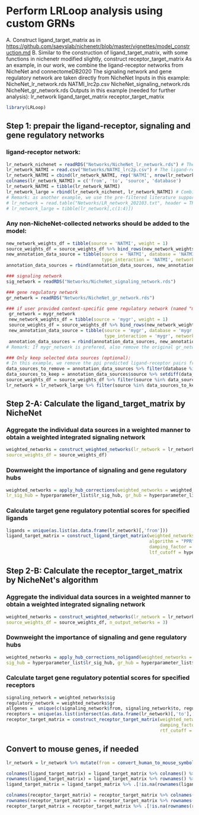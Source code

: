 # Perform LRLoop analysis using custom GRNs
 
  A. Construct ligand_target_matrix as in https://github.com/saeyslab/nichenetr/blob/master/vignettes/model_construction.md
  B. Similar to the construction of ligand_target_matrix, with some functions in nichenetr modified slightly, construct receptor_target_matrix
  As an example, in our work, we combine the ligand-receptor networks from NicheNet and connectomeDB2020
  The signaling network and gene regulatory network are taken directly from NicheNet
  Inputs in this example: 
  NicheNet_lr_network.rds
  NATMI_lrc2p.csv
  NicheNet_signaling_network.rds
  NicheNet_gr_network.rds
  Outputs in this example (needed for further analysis):
  lr_network
  ligand_target_matrix
  receptor_target_matrix

``` r
library(LRLoop)
```

## Step 1: prepair the ligand-receptor, signaling and gene regulatory networks

### ligand-receptor network:

``` r
lr_network_nichenet = readRDS("Networks/NicheNet_lr_network.rds") # The ligand-receptor network collected in NicheNet
lr_network_NATMI = read.csv("Networks/NATMI_lrc2p.csv") # The ligand-receptor network collected in connectomeDB2020 for NATMI (Network Analysis Toolkit for the Multicellular Interactions)
lr_network_NATMI = cbind(lr_network_NATMI, rep('NATMI', nrow(lr_network_NATMI)), rep('NATMI', nrow(lr_network_NATMI)))
colnames(lr_network_NATMI) = c('from', 'to', 'source', 'database')
lr_network_NATMI = tibble(lr_network_NATMI)
lr_network_large = rbind(lr_network_nichenet, lr_network_NATMI) # Combine the ligand-receptor networks of interest
# Remark: as another example, we use the pre-filtered literature supported lr_network with the ligands and recepros filtered by the annotations in NATMI and CelltalkDB:
# lr_network = read.table("Networks/LR_network_202103.txt", header = TRUE)
# lr_network_large = tibble(lr_network[,c(1:4)])
``` 

### Any non-NicheNet-collected networks should be added to the model:

``` r
new_network_weights_df = tibble(source = 'NATMI', weight = 1)
source_weights_df = source_weights_df %>% bind_rows(new_network_weights_df)
new_annotation_data_source = tibble(source = 'NATMI', database = 'NATMI', type_db = 'NATMI', 
                                    type_interaction = 'NATMI', network = 'ligand_receptor')
annotation_data_sources = rbind(annotation_data_sources, new_annotation_data_source)

### signaling network 
sig_network = readRDS("Networks/NicheNet_signaling_network.rds")

### gene regulatory network 
gr_network = readRDS("Networks/NicheNet_gr_network.rds")

### if user provided context-specific gene regulatory network (named "mygr_network") with source and database "mygr" is preferred, then after "mygr_network" is loaded and processed (optional):
 gr_network = mygr_network
 new_network_weights_df = tibble(source = 'mygr', weight = 1)
 source_weights_df = source_weights_df %>% bind_rows(new_network_weights_df)
 new_annotation_data_source = tibble(source = 'mygr', database = 'mygr', type_db = 'mygr', 
                                     type_interaction = 'mygr', network = 'gene_regulatory')
 annotation_data_sources = rbind(annotation_data_sources, new_annotation_data_source)
# Remark: If mygr_network is prefered, also remove the original gr_network's data sources from source_weights_df in the next step

### Only keep selected data sources (optional): 
# In this example, we remove the ppi predicted ligand-receptor pairs from the ligand-receptor network
data_sources_to_remove = annotation_data_sources %>% filter(database %in% c("ppi_prediction","ppi_prediction_go")) %>% pull(source)
data_sources_to_keep = annotation_data_sources$source %>% setdiff(data_sources_to_remove) 
source_weights_df = source_weights_df %>% filter(source %in% data_sources_to_keep)
lr_network = lr_network_large %>% filter(source %in% data_sources_to_keep) 
``` 

## Step 2-A: Calculate the ligand_target_matrix by NicheNet

### Aggregate the individual data sources in a weighted manner to obtain a weighted integrated signaling network

``` r
weighted_networks = construct_weighted_networks(lr_network = lr_network, sig_network = sig_network, gr_network = gr_network, 
source_weights_df = source_weights_df)
``` 

### Downweight the importance of signaling and gene regulatory hubs 

``` r
weighted_networks = apply_hub_corrections(weighted_networks = weighted_networks, 
lr_sig_hub = hyperparameter_list$lr_sig_hub, gr_hub = hyperparameter_list$gr_hub)
```


### Calculate target gene regulatory potential scores for specified ligands

``` r
ligands = unique(as.list(as.data.frame(lr_network)[,'from']))
ligand_target_matrix = construct_ligand_target_matrix(weighted_networks = weighted_networks, ligands = ligands, 
                                                      algorithm = "PPR", 
                                                      damping_factor = hyperparameter_list$damping_factor, 
                                                      ltf_cutoff = hyperparameter_list$ltf_cutoff)
```



## Step 2-B: Calculate the receptor_target_matrix by NicheNet's algorithm


### Aggregate the individual data sources in a weighted manner to obtain a weighted integrated signaling network
``` r
weighted_networks = construct_weighted_networks(lr_network = lr_network, sig_network = sig_network, gr_network = gr_network, 
source_weights_df = source_weights_df, n_output_networks = 3)
```
### Downweight the importance of signaling and gene regulatory hubs
``` r
weighted_networks = apply_hub_corrections_noligand(weighted_networks = weighted_networks, 
sig_hub = hyperparameter_list$lr_sig_hub, gr_hub = hyperparameter_list$gr_hub)
```

### Calculate target gene regulatory potential scores for specified receptors
``` r
signaling_network = weighted_networks$sig
regulatory_network = weighted_networks$gr
allgenes =  unique(c(signaling_network$from, signaling_network$to, regulatory_network$from, regulatory_network$to))
receptors = unique(as.list(intersect(as.data.frame(lr_network)[,'to'], allgenes)))
receptor_target_matrix = construct_receptor_target_matrix(weighted_networks = weighted_networks, receptors = receptors, 
                                                          damping_factor = hyperparameter_list$damping_factor, 
                                                          rtf_cutoff = hyperparameter_list$ltf_cutoff)
``` 

## Convert to mouse genes, if needed

``` r
lr_network = lr_network %>% mutate(from = convert_human_to_mouse_symbols(from), to = convert_human_to_mouse_symbols(to)) %>% drop_na()

colnames(ligand_target_matrix) = ligand_target_matrix %>% colnames() %>% convert_human_to_mouse_symbols()
rownames(ligand_target_matrix) = ligand_target_matrix %>% rownames() %>% convert_human_to_mouse_symbols()
ligand_target_matrix = ligand_target_matrix %>% .[!is.na(rownames(ligand_target_matrix)), !is.na(colnames(ligand_target_matrix))]

colnames(receptor_target_matrix) = receptor_target_matrix %>% colnames() %>% convert_human_to_mouse_symbols()
rownames(receptor_target_matrix) = receptor_target_matrix %>% rownames() %>% convert_human_to_mouse_symbols()
receptor_target_matrix = receptor_target_matrix %>% .[!is.na(rownames(receptor_target_matrix)), !is.na(colnames(receptor_target_matrix))]
``` 
